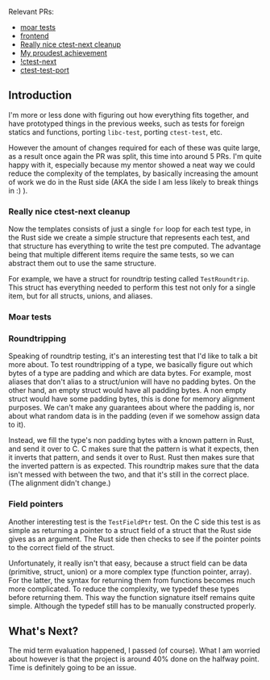
Relevant PRs:
- [moar tests](https://github.com/rust-lang/libc/pull/4556)
- [frontend](https://github.com/rust-lang/libc/pull/4555)
- [Really nice ctest-next cleanup](https://github.com/rust-lang/libc/pull/4551)
- [My proudest achievement](https://github.com/rust-lang/libc/pull/4548)
- [!ctest-next](https://github.com/rust-lang/libc/pull/4575)
- [ctest-test-port](https://github.com/rust-lang/libc/pull/4558)

## Introduction
I'm more or less done with figuring out how everything fits together, and have prototyped things in the previous weeks, such as tests for foreign statics and functions, porting `libc-test`, porting `ctest-test`, etc.

However the amount of changes required for each of these was quite large, as a result once again the PR was split, this time into around 5 PRs. I'm quite happy with it, especially because my mentor showed a neat way we could reduce the complexity of the templates, by basically increasing the amount of work we do in the Rust side (AKA the side I am less likely to break things in :) ).

### Really nice ctest-next cleanup
Now the templates consists of just a single `for` loop for each test type, in the Rust side we create a simple structure that represents each test, and that structure has everything to write the test pre computed. The advantage being that multiple different items require the same tests, so we can abstract them out to use the same structure.

For example, we have a struct for roundtrip testing called `TestRoundtrip`. This struct has everything needed to perform this test not only for a single item, but for all structs, unions, and aliases.

### Moar tests
### Roundtripping
Speaking of roundtrip testing, it's an interesting test that I'd like to talk a bit more about. To test roundtripping of a type, we basically figure out which bytes of a type are padding and which are data bytes. For example, most aliases that don't alias to a struct/union will have no padding bytes. On the other hand, an empty struct would have all padding bytes. A non empty struct would have some padding bytes, this is done for memory alignment purposes. We can't make any guarantees about where the padding is, nor about what random data is in the padding (even if we somehow assign data to it).

Instead, we fill the type's non padding bytes with a known pattern in Rust, and send it over to C. C makes sure that the pattern is what it expects, then it inverts that pattern, and sends it over to Rust. Rust then makes sure that the inverted pattern is as expected. This roundtrip makes sure that the data isn't messed with between the two, and that it's still in the correct place. (The alignment didn't change.)

### Field pointers
Another interesting test is the `TestFieldPtr` test. On the C side this test is as simple as returning a pointer to a struct field of a struct that the Rust side gives as an argument. The Rust side then checks to see if the pointer points to the correct field of the struct.

Unfortunately, it really isn't that easy, because a struct field can be data (primitive, struct, union) or a more complex type (function pointer, array). For the latter, the syntax for returning them from functions becomes much more complicated. To reduce the complexity, we typedef these types before returning them. This way the function signature itself remains quite simple. Although the typedef still has to be manually constructed properly.

## What's Next?

The mid term evaluation happened, I passed (of course). What I am worried about however is that the project is around 40% done on the halfway point. Time is definitely going to be an issue.